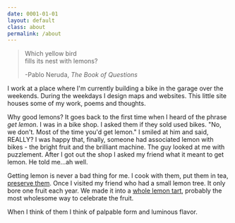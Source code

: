 ```yaml
---
date: 0001-01-01
layout: default
class: about
permalink: /about
---
```


> Which yellow bird  
> fills its nest with lemons?
>
> -Pablo Neruda, _The Book of Questions_

I work at a place where I'm currently building a bike in the garage over the weekends. During the weekdays I design maps and websites. This little site houses some of my work, poems and thoughts.

Why good lemons? It goes back to the first time when I heard of the phrase _get lemon_. I was in a bike shop. I asked them if they sold used bikes. "No, we don't. Most of the time you'd get lemon." I smiled at him and said, REALLY? I was happy that, finally, someone had associated lemon with bikes - the bright fruit and the brilliant machine. The guy looked at me with puzzlement. After I got out the shop I asked my friend what it meant to get lemon. He told me...ah well.

Getting lemon is never a bad thing for me. I cook with them, put them in tea, [preserve them](http://www.epicurious.com/recipes/food/views/Preserved-Lemons-231570). Once I visited my friend who had a small lemon tree. It only bore one fruit each year. We made it into a [whole lemon tart](http://smittenkitchen.com/blog/2009/02/whole-lemon-tart/), probably the most wholesome way to celebrate the fruit.

When I think of them I think of palpable form and luminous flavor.

<div id='portrait'></div>